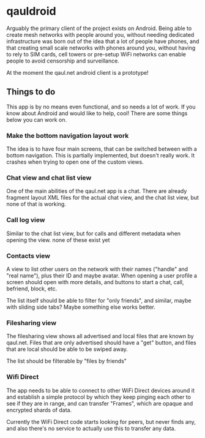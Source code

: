 # qauldroid

Arguably the primary client of the project exists on Android.  Being
able to create mesh networks with people around you, without needing
dedicated infrastructure was born out of the idea that a lot of people
have phones, and that creating small scale networks with phones around
you, without having to rely to SIM cards, cell towers or pre-setup
WiFi networks can enable people to avoid censorship and surveillance.

At the moment the qaul.net android client is a prototype!


## Things to do

This app is by no means even functional, and so needs a lot of work.
If you know about Android and would like to help, cool!  There are
some things below you can work on.


### Make the bottom navigation layout work

The idea is to have four main screens, that can be switched between
with a bottom navigation.  This is partially implemented, but doesn't
really work. It crashes when trying to open one of the custom views.


### Chat view and chat list view

One of the main abilities of the qaul.net app is a chat.  There are
already fragment layout XML files for the actual chat view, and the
chat list view, but none of that is working.


### Call log view

Similar to the chat list view, but for calls and different metadata
when opening the view.  none of these exist yet


### Contacts view

A view to list other users on the network with their names ("handle"
and "real name"), plus their ID and maybe avatar.  When opening
a user profile a screen should open with more details, and buttons to
start a chat, call, befriend, block, etc.

The list itself should be able to filter for "only friends", and similar,
maybe with sliding side tabs?  Maybe something else works better.


### Filesharing view

The filesharing view shows all advertised and local files that are known by
qaul.net.  Files that are only advertised should have a "get" button,
and files that are local should be able to be swiped away.

The list should be filterable by "files by friends"


### Wifi Direct 

The app needs to be able to connect to other WiFi Direct devices around it
and establish a simple protocol by which they keep pinging each other to 
see if they are in range, and can transfer "Frames", which are opaque and
encrypted shards of data.

Currently the WiFi Direct code starts looking for peers, but never finds
any, and also there's no service to actually use this to transfer any data.